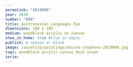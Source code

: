 ```yaml
---
permalink: "2019009"
year: 2019
number: "009"
title: Austronesian Languages Eye
dimensions: 100 x 185
medium: woodblock acrylic on canvas
show_in_home: true #true or empty
publish: # notyet or blank
image: /assets/p/paintings/davina-stephens-2019009.jpg
tags: woodblock acrylic canvas boat ocean
serie:
---
```

